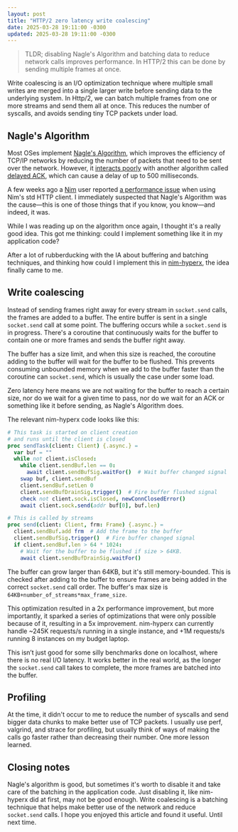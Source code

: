 ```yaml
---
layout: post
title: "HTTP/2 zero latency write coalescing"
date: 2025-03-28 19:11:00 -0300
updated: 2025-03-28 19:11:00 -0300
---
```


> TLDR; disabling Nagle's Algorithm and batching data to reduce network calls improves performance. In HTTP/2 this can be done by sending multiple frames at once.

Write coalescing is an I/O optimization technique where multiple small writes are merged into a single larger write before sending data to the underlying system. In Http/2, we can batch multiple frames from one or more streams and send them all at once. This reduces the number of syscalls, and avoids sending tiny TCP packets under load.

## Nagle's Algorithm

Most OSes implement [Nagle's Algorithm](https://en.wikipedia.org/wiki/Nagle%27s_algorithm), which improves the efficiency of TCP/IP networks by reducing the number of packets that need to be sent over the network. However, it [interacts poorly](https://en.wikipedia.org/wiki/Nagle%27s_algorithm#Interaction_with_delayed_ACK) with another algorithm called [delayed ACK](https://en.wikipedia.org/wiki/TCP_delayed_acknowledgment), which can cause a delay of up to 500 milliseconds.

A few weeks ago a [Nim](https://nim-lang.org/) user reported [a performance issue](https://github.com/nim-lang/Nim/issues/24741) when using Nim's std HTTP client. I immediately suspected that Nagle's Algorithm was the cause—this is one of those things that if you know, you know—and indeed, it was.

While I was reading up on the algorithm once again, I thought it's a really good idea. This got me thinking: could I implement something like it in my application code?

After a lot of rubberducking with the IA about buffering and batching techniques, and thinking how could I implement this in [nim-hyperx](https://github.com/nitely/nim-hyperx), the idea finally came to me.

## Write coalescing

Instead of sending frames right away for every stream in `socket.send` calls, the frames are added to a buffer. The entire buffer is sent in a single `socket.send` call at some point. The buffering occurs while a `socket.send` is in progress. There's a coroutine that continuously waits for the buffer to contain one or more frames and sends the buffer right away.

The buffer has a size limit, and when this size is reached, the coroutine adding to the buffer will wait for the buffer to be flushed. This prevents consuming unbounded memory when we add to the buffer faster than the coroutine can `socket.send`, which is usually the case under some load.

Zero latency here means we are not waiting for the buffer to reach a certain size, nor do we wait for a given time to pass, nor do we wait for an ACK or something like it before sending, as Nagle's Algorithm does.

The relevant nim-hyperx code looks like this:

```nim
# This task is started on client creation
# and runs until the client is closed
proc sendTask(client: Client) {.async.} =
  var buf = ""
  while not client.isClosed:
    while client.sendBuf.len == 0:
      await client.sendBufSig.waitFor()  # Wait buffer changed signal
    swap buf, client.sendBuf
    client.sendBuf.setLen 0
    client.sendBufDrainSig.trigger()  # Fire buffer flushed signal
    check not client.sock.isClosed, newConnClosedError()
    await client.sock.send(addr buf[0], buf.len)

# This is called by streams
proc send(client: Client, frm: Frame) {.async.} =
  client.sendBuf.add frm  # Add the frame to the buffer
  client.sendBufSig.trigger()  # Fire buffer changed signal
  if client.sendBuf.len > 64 * 1024:
    # Wait for the buffer to be flushed if size > 64KB.
    await client.sendBufDrainSig.waitFor()
```

The buffer can grow larger than 64KB, but it's still memory-bounded. This is checked after adding to the buffer to ensure frames are being added in the correct `socket.send` call order. The buffer's max size is `64KB+number_of_streams*max_frame_size`.

This optimization resulted in a 2x performance improvement, but more importantly, it sparked a series of optimizations that were only possible because of it, resulting in a 5x improvement. nim-hyperx can currently handle ~245K requests/s running in a single instance, and +1M requests/s running 8 instances on my budget laptop.

This isn’t just good for some silly benchmarks done on localhost, where there is no real I/O latency. It works better in the real world, as the longer the `socket.send` call takes to complete, the more frames are batched into the buffer.

## Profiling

At the time, it didn't occur to me to reduce the number of syscalls and send bigger data chunks to make better use of TCP packets. I usually use perf, valgrind, and strace for profiling, but usually think of ways of making the calls go faster rather than decreasing their number. One more lesson learned.

## Closing notes

Nagle's algorithm is good, but sometimes it's worth to disable it and take care of the batching in the application code. Just disabling it, like nim-hyperx did at first, may not be good enough. Write coalescing is a batching technique that helps make better use of the network and reduce `socket.send` calls. I hope you enjoyed this article and found it useful. Until next time.
